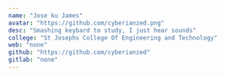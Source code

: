 ```yaml
---
name: "Jose ku James"
avatar: "https://github.com/cyberianzed.png"
desc: "Smashing keybard to study, I just hear sounds"
college: "St Josephs College Of Engineering and Technology"
web: "none"
github: "https://github.com/cyberianzed"
gitlab: "none"
---
```

